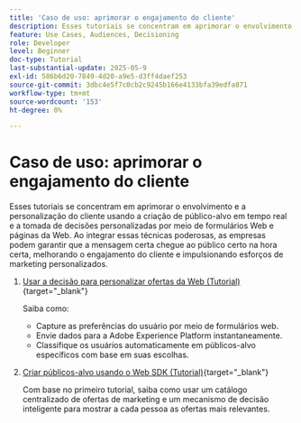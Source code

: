 ```yaml
---
title: 'Caso de uso: aprimorar o engajamento do cliente'
description: Esses tutoriais se concentram em aprimorar o envolvimento e a personalização do cliente usando a criação de público-alvo em tempo real e a tomada de decisões personalizadas por meio de formulários Web e páginas da Web.
feature: Use Cases, Audiences, Decisioning
role: Developer
level: Beginner
doc-type: Tutorial
last-substantial-update: 2025-05-9
exl-id: 586b6d20-7849-4d20-a9e5-d3ff4daef253
source-git-commit: 3dbc4e5f7c0cb2c9245b166e4133bfa39edfa871
workflow-type: tm+mt
source-wordcount: '153'
ht-degree: 0%

---
```


# Caso de uso: aprimorar o engajamento do cliente

Esses tutoriais se concentram em aprimorar o envolvimento e a personalização do cliente usando a criação de público-alvo em tempo real e a tomada de decisões personalizadas por meio de formulários Web e páginas da Web. Ao integrar essas técnicas poderosas, as empresas podem garantir que a mensagem certa chegue ao público certo na hora certa, melhorando o engajamento do cliente e impulsionando esforços de marketing personalizados.

1. [Usar a decisão para personalizar ofertas da Web (Tutorial)](https://experienceleague.adobe.com/en/docs/journey-optimizer-learn/use-decisioning-to-personalize-web-offers/introduction){target="_blank"}

   Saiba como:

   * Capture as preferências do usuário por meio de formulários web.
   * Envie dados para a Adobe Experience Platform instantaneamente.
   * Classifique os usuários automaticamente em públicos-alvo específicos com base em suas escolhas.


2. [Criar públicos-alvo usando o Web SDK (Tutorial)](https://experienceleague.adobe.com/en/docs/journey-optimizer-learn/create-audiences-using-web-sdk/introduction){target="_blank"}

   Com base no primeiro tutorial, saiba como usar um catálogo centralizado de ofertas de marketing e um mecanismo de decisão inteligente para mostrar a cada pessoa as ofertas mais relevantes.

